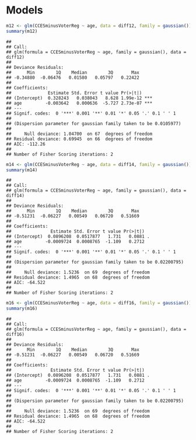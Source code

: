 Models
================

``` r
m12 <- glm(CCESminusVoterReg ~ age, data = diff12, family = gaussian())
summary(m12)
```

    ## 
    ## Call:
    ## glm(formula = CCESminusVoterReg ~ age, family = gaussian(), data = diff12)
    ## 
    ## Deviance Residuals: 
    ##      Min        1Q    Median        3Q       Max  
    ## -0.34880  -0.06476   0.01580   0.05797   0.22422  
    ## 
    ## Coefficients:
    ##              Estimate Std. Error t value Pr(>|t|)    
    ## (Intercept)  0.328243   0.038043   8.628 1.99e-12 ***
    ## age         -0.003642   0.000636  -5.727 2.73e-07 ***
    ## ---
    ## Signif. codes:  0 '***' 0.001 '**' 0.01 '*' 0.05 '.' 0.1 ' ' 1
    ## 
    ## (Dispersion parameter for gaussian family taken to be 0.0105977)
    ## 
    ##     Null deviance: 1.04700  on 67  degrees of freedom
    ## Residual deviance: 0.69945  on 66  degrees of freedom
    ## AIC: -112.26
    ## 
    ## Number of Fisher Scoring iterations: 2

``` r
m14 <- glm(CCESminusVoterReg ~ age, data = diff14, family = gaussian())
summary(m14)
```

    ## 
    ## Call:
    ## glm(formula = CCESminusVoterReg ~ age, family = gaussian(), data = diff14)
    ## 
    ## Deviance Residuals: 
    ##      Min        1Q    Median        3Q       Max  
    ## -0.51231  -0.06227   0.00549   0.06720   0.51669  
    ## 
    ## Coefficients:
    ##               Estimate Std. Error t value Pr(>|t|)  
    ## (Intercept)  0.0896208  0.0517877   1.731   0.0881 .
    ## age         -0.0009724  0.0008765  -1.109   0.2712  
    ## ---
    ## Signif. codes:  0 '***' 0.001 '**' 0.01 '*' 0.05 '.' 0.1 ' ' 1
    ## 
    ## (Dispersion parameter for gaussian family taken to be 0.02200795)
    ## 
    ##     Null deviance: 1.5236  on 69  degrees of freedom
    ## Residual deviance: 1.4965  on 68  degrees of freedom
    ## AIC: -64.522
    ## 
    ## Number of Fisher Scoring iterations: 2

``` r
m16 <- glm(CCESminusVoterReg ~ age, data = diff16, family = gaussian())
summary(m16)
```

    ## 
    ## Call:
    ## glm(formula = CCESminusVoterReg ~ age, family = gaussian(), data = diff16)
    ## 
    ## Deviance Residuals: 
    ##      Min        1Q    Median        3Q       Max  
    ## -0.51231  -0.06227   0.00549   0.06720   0.51669  
    ## 
    ## Coefficients:
    ##               Estimate Std. Error t value Pr(>|t|)  
    ## (Intercept)  0.0896208  0.0517877   1.731   0.0881 .
    ## age         -0.0009724  0.0008765  -1.109   0.2712  
    ## ---
    ## Signif. codes:  0 '***' 0.001 '**' 0.01 '*' 0.05 '.' 0.1 ' ' 1
    ## 
    ## (Dispersion parameter for gaussian family taken to be 0.02200795)
    ## 
    ##     Null deviance: 1.5236  on 69  degrees of freedom
    ## Residual deviance: 1.4965  on 68  degrees of freedom
    ## AIC: -64.522
    ## 
    ## Number of Fisher Scoring iterations: 2
